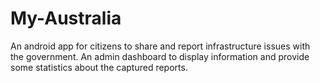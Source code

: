 # My-Australia
An android app for citizens to share and report infrastructure issues with the government. An admin dashboard to display information and provide some statistics about the captured reports.
